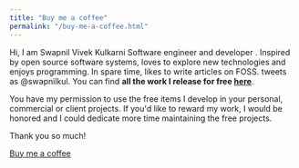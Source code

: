 ```yaml
---
title: "Buy me a coffee"
permalink: "/buy-me-a-coffee.html"
---
```


Hi, I am Swapnil Vivek Kulkarni Software engineer and developer . Inspired by open source software systems, loves to explore new technologies and enjoys programming. In spare time, likes to write articles on FOSS. tweets as @swapnilkul. You can find **all the work I release for free [here](https://github.com/spiritual-geek)**. 

You have my permission to use the free items I develop in your personal, commercial or client projects. If you'd like to reward my work, I would be honored and I could dedicate more time maintaining the free projects. 

Thank you so much!

<a class="btn btn-danger" href="https://www.buymeacoffee.com/LBgDq28">Buy me a coffee</a>
